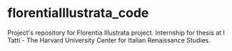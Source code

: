 # florentiaIllustrata_code
Project's repository for Florentia Illustrata project. Internship for thesis at I Tatti - The Harvard University Center for Italian Renaissance Studies.

